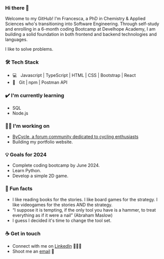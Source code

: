 ### Hi there 👋

<!--
**Francesca-Bonato/Francesca-Bonato** is a ✨ _special_ ✨ repository because its `README.md` (this file) appears on your GitHub profile.

Here are some ideas to get you started:

- 🔭 I’m currently working on ...
- 🌱 I’m currently learning ...
- 👯 I’m looking to collaborate on ...
- 🤔 I’m looking for help with ...
- 💬 Ask me about ...
- 📫 How to reach me: ...
- 😄 Pronouns: ...
- ⚡ Fun fact: ...
-->

Welcome to my GitHub! I'm Francesca, a PhD in Chemistry & Applied Sciences who's transitioning into Software Engineering. Through self-study and enrolling in a 6-month coding Bootcamp at Develhope Academy, I am building a solid foundation in both frontend and backend technologies and languages. 

I like to solve problems.

### 🛠 Tech Stack
- 💻 &nbsp;  Javascript | TypeScript | HTML | CSS | Bootstrap | React
- 🔧 &nbsp; Git | npm | Postman API 

### ✔️ I'm currently learning
- SQL
- Node.js

### 👩‍💻 I'm working on
- [ByCycle, a forum community dedicated to cycling enthusiasts](https://github.com/Francesca-Bonato/ByCycle-project.git)
- Building my portfolio website. 

### 💡 Goals for 2024
- Complete coding bootcamp by June 2024.
- Learn Python.
- Develop a simple 2D game. 

### 🌴 Fun facts
- I like reading books for the stories. I like board games for the strategy. I like videogames for the stories AND the strategy.
- “I suppose it is tempting, if the only tool you have is a hammer, to treat everything as if it were a nail” (Abraham Maslow)
- I guess I decided it's time to change the tool set.
  
### ☕ Get in touch
- Connect with me on [LinkedIn](https://www.linkedin.com/in/francesca-bonato-451219129/) 👨🏻‍💻
- Shoot me an [email](mailto:francesca.bonato@hotmail.com) 💌


